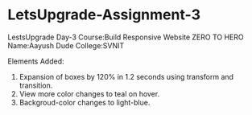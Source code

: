 # LetsUpgrade-Assignment-3
LestsUpgrade Day-3
Course:Build Responsive Website ZERO TO HERO
Name:Aayush Dude
College:SVNIT

Elements Added:
1. Expansion of boxes by 120% in 1.2 seconds using transform and transition.
2. View more color changes to teal on hover.
3. Backgroud-color changes to light-blue.
